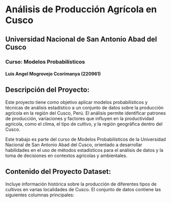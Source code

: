 # Análisis de Producción Agrícola en Cusco

## Universidad Nacional de San Antonio Abad del Cusco


### Curso: Modelos Probabilísticos 

#### Luis Angel Mogrovejo Ccorimanya (220961)

## Descripción del Proyecto: 
Este proyecto tiene como objetivo aplicar modelos probabilísticos y técnicas de análisis estadístico a un conjunto de datos sobre la producción agrícola en la región del Cusco, Perú. El análisis permite identificar patrones de producción, variaciones y factores que influyen en la productividad agrícola, como el clima, el tipo de cultivo, y la región geográfica dentro del Cusco.

Este trabajo es parte del curso de Modelos Probabilísticos de la Universidad Nacional de San Antonio Abad del Cusco, orientado a desarrollar habilidades en el uso de métodos estadísticos para el análisis de datos y la toma de decisiones en contextos agrícolas y ambientales.

## Contenido del Proyecto Dataset:
Incluye información histórica sobre la producción de diferentes tipos de cultivos en varias localidades de Cusco. El conjunto de datos contiene las siguientes columnas principales:
